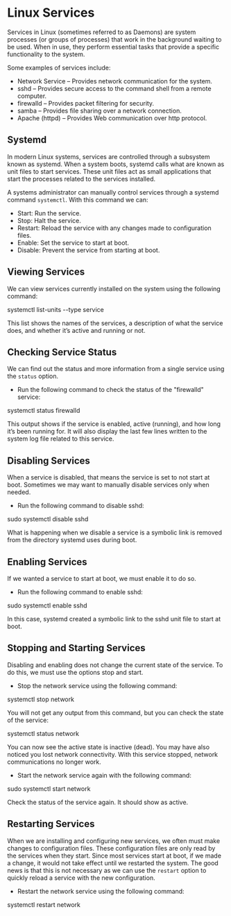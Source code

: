 **Linux Services**
==================

Services in Linux (sometimes referred to as Daemons) are system processes (or groups of processes)
that work in the background waiting to be used. When in use, they perform essential tasks that provide
a specific functionality to the system.

Some examples of services include:
* Network Service – Provides network communication for the system.
* sshd – Provides secure access to the command shell from a remote computer.
* firewalld – Provides packet filtering for security.
* samba – Provides file sharing over a network connection.
* Apache (httpd) – Provides Web communication over http protocol.

**Systemd**
------------

In modern Linux systems, services are controlled through a subsystem known as systemd. When a
system boots, systemd calls what are known as unit files to start services. These unit files act as small
applications that start the processes related to the services installed.

A systems administrator can manually control services through a systemd command `systemctl`. With this
command we can:
* Start: Run the service.
* Stop: Halt the service.
* Restart: Reload the service with any changes made to configuration files.
* Enable: Set the service to start at boot.
* Disable: Prevent the service from starting at boot.

**Viewing Services**
-------------------

We can view services currently installed on the system using the following command:




systemctl list-units --type service




This list shows the names of the services, a description of what the service does, and whether it’s active
and running or not.

**Checking Service Status**
----------------------------

We can find out the status and more information from a single service using the `status` option.
* Run the following command to check the status of the "firewalld" service:




systemctl status firewalld




This output shows if the service is enabled, active (running), and how long it’s been running for. It will also display the last few lines written to the system log file related to this service.

**Disabling Services**
----------------------

When a service is disabled, that means the service is set to not start at boot. Sometimes we may want
to manually disable services only when needed.
* Run the following command to disable sshd:




sudo systemctl disable sshd




What is happening when we disable a service is a symbolic link is removed from the directory systemd uses during boot.

**Enabling Services**
----------------------

If we wanted a service to start at boot, we must enable it to do so.
* Run the following command to enable sshd:




sudo systemctl enable sshd




In this case, systemd created a symbolic link to the sshd unit file to start at boot.

**Stopping and Starting Services**
--------------------------------

Disabling and enabling does not change the current state of the service. To do this, we must use the options stop and start.
* Stop the network service using the following command:




systemctl stop network




You will not get any output from this command, but you can check the state of the service:




systemctl status network




You can now see the active state is inactive (dead). You may have also noticed you lost network connectivity. With this service stopped, network communications no longer work.

* Start the network service again with the following command:




sudo systemctl start network




Check the status of the service again. It should show as active.

**Restarting Services**
----------------------

When we are installing and configuring new services, we often must make changes to configuration files.
These configuration files are only read by the services when they start. Since most services start at boot,
if we made a change, it would not take effect until we restarted the system. The good news is that this
is not necessary as we can use the `restart` option to quickly reload a service with the new configuration.
* Restart the network service using the following command:




systemctl restart network


